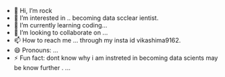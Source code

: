 - 👋 Hi, I’m rock
- 👀 I’m interested in .. becoming data scclear
ientist.
- 🌱 I’m currently learning   coding...
- 💞️ I’m looking to collaborate on ...
- 📫 How to reach me ...  through my insta id vikashima9162.
- 😄 Pronouns: ...
- ⚡ Fun fact: dont know why i am instreted in becoming  data scients may be know further .  ...

<!---
vikashhub6/vikashhub6 is a ✨ special ✨ repository because its `README.md` (this file) appears on your GitHub profile.
You can click the Preview link to take a look at your changes.
--->

